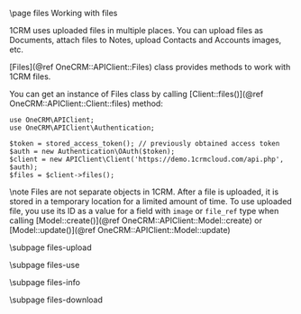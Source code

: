 \page files Working with files

1CRM uses uploaded files in multiple places. You can upload files as Documents,
attach files to Notes, upload Contacts and Accounts images, etc.

[Files](@ref OneCRM::APIClient::Files) class provides methods to work with 1CRM files.

You can get an instance of Files class by calling [Client::files()](@ref OneCRM::APIClient::Client::files)
method:

~~~~~~~~~~~~~{.php}
use OneCRM\APIClient;
use OneCRM\APIClient\Authentication;

$token = stored_access_token(); // previously obtained access token
$auth = new Authentication\OAuth($token);
$client = new APIClient\Client('https://demo.1crmcloud.com/api.php', $auth);
$files = $client->files();
~~~~~~~~~~~~~

\note
Files are not separate objects in 1CRM. After a file is uploaded, it is stored in a temporary
location for a limited amount of time. To use uploaded file, you use its ID as a value for a field
with `image` or `file_ref` type when calling [Model::create()](@ref OneCRM::APIClient::Model::create)
or [Model::update()](@ref OneCRM::APIClient::Model::update)

\subpage files-upload

\subpage files-use

\subpage files-info

\subpage files-download
